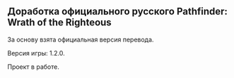 Доработка официального русского Pathfinder: Wrath of the Righteous
------------------------------------------------------------------

За основу взята официальная версия перевода.

Версия игры: 1.2.0.

Проект в работе.